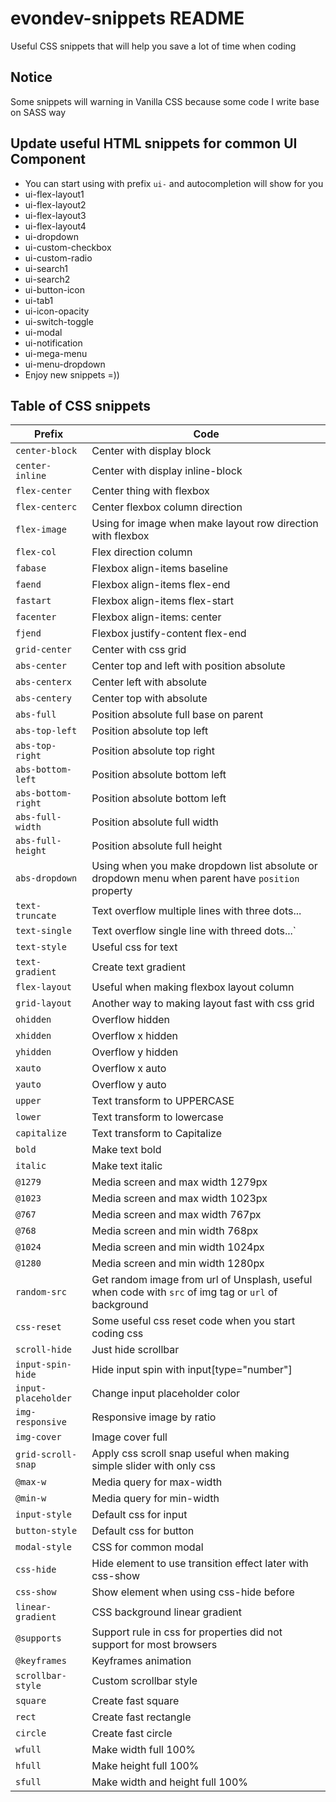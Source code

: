 # evondev-snippets README

Useful CSS snippets that will help you save a lot of time when coding

## Notice

Some snippets will warning in Vanilla CSS because some code I write base on SASS way

## Update useful HTML snippets for common UI Component

- You can start using with prefix `ui-` and autocompletion will show for you
- ui-flex-layout1
- ui-flex-layout2
- ui-flex-layout3
- ui-flex-layout4
- ui-dropdown
- ui-custom-checkbox
- ui-custom-radio
- ui-search1
- ui-search2
- ui-button-icon
- ui-tab1
- ui-icon-opacity
- ui-switch-toggle
- ui-modal
- ui-notification
- ui-mega-menu
- ui-menu-dropdown
- Enjoy new snippets =))

## Table of CSS snippets

| Prefix              | Code                                                                                                 |
| ------------------- | ---------------------------------------------------------------------------------------------------- |
| `center-block`      | Center with display block                                                                            |
| `center-inline`     | Center with display inline-block                                                                     |
| `flex-center`       | Center thing with flexbox                                                                            |
| `flex-centerc`      | Center flexbox column direction                                                                      |
| `flex-image`        | Using for image when make layout row direction with flexbox                                          |
| `flex-col`          | Flex direction column                                                                                |
| `fabase`            | Flexbox align-items baseline                                                                         |
| `faend`             | Flexbox align-items flex-end                                                                         |
| `fastart`           | Flexbox align-items flex-start                                                                       |
| `facenter`          | Flexbox align-items: center                                                                          |
| `fjend`             | Flexbox justify-content flex-end                                                                     |
| `grid-center`       | Center with css grid                                                                                 |
| `abs-center`        | Center top and left with position absolute                                                           |
| `abs-centerx`       | Center left with absolute                                                                            |
| `abs-centery`       | Center top with absolute                                                                             |
| `abs-full`          | Position absolute full base on parent                                                                |
| `abs-top-left`      | Position absolute top left                                                                           |
| `abs-top-right`     | Position absolute top right                                                                          |
| `abs-bottom-left`   | Position absolute bottom left                                                                        |
| `abs-bottom-right`  | Position absolute bottom left                                                                        |
| `abs-full-width`    | Position absolute full width                                                                         |
| `abs-full-height`   | Position absolute full height                                                                        |
| `abs-dropdown`      | Using when you make dropdown list absolute or dropdown menu when parent have `position` property     |
| `text-truncate`     | Text overflow multiple lines with three dots...                                                      |
| `text-single`       | Text overflow single line with threed dots...`                                                       |
| `text-style`        | Useful css for text                                                                                  |
| `text-gradient`     | Create text gradient                                                                                 |
| `flex-layout`       | Useful when making flexbox layout column                                                             |
| `grid-layout`       | Another way to making layout fast with css grid                                                      |
| `ohidden`           | Overflow hidden                                                                                      |
| `xhidden`           | Overflow x hidden                                                                                    |
| `yhidden`           | Overflow y hidden                                                                                    |
| `xauto`             | Overflow x auto                                                                                      |
| `yauto`             | Overflow y auto                                                                                      |
| `upper`             | Text transform to UPPERCASE                                                                          |
| `lower`             | Text transform to lowercase                                                                          |
| `capitalize`        | Text transform to Capitalize                                                                         |
| `bold`              | Make text bold                                                                                       |
| `italic`            | Make text italic                                                                                     |
| `@1279`             | Media screen and max width 1279px                                                                    |
| `@1023`             | Media screen and max width 1023px                                                                    |
| `@767`              | Media screen and max width 767px                                                                     |
| `@768`              | Media screen and min width 768px                                                                     |
| `@1024`             | Media screen and min width 1024px                                                                    |
| `@1280`             | Media screen and min width 1280px                                                                    |
| `random-src`        | Get random image from url of Unsplash, useful when code with `src` of img tag or `url` of background |
| `css-reset`         | Some useful css reset code when you start coding css                                                 |
| `scroll-hide`       | Just hide scrollbar                                                                                  |
| `input-spin-hide`   | Hide input spin with input[type="number"]                                                            |
| `input-placeholder` | Change input placeholder color                                                                       |
| `img-responsive`    | Responsive image by ratio                                                                            |
| `img-cover`         | Image cover full                                                                                     |
| `grid-scroll-snap`  | Apply css scroll snap useful when making simple slider with only css                                 |
| `@max-w`            | Media query for max-width                                                                            |
| `@min-w`            | Media query for min-width                                                                            |
| `input-style`       | Default css for input                                                                                |
| `button-style`      | Default css for button                                                                               |
| `modal-style`       | CSS for common modal                                                                                 |
| `css-hide`          | Hide element to use transition effect later with css-show                                            |
| `css-show`          | Show element when using css-hide before                                                              |
| `linear-gradient`   | CSS background linear gradient                                                                       |
| `@supports`         | Support rule in css for properties did not support for most browsers                                 |
| `@keyframes`        | Keyframes animation                                                                                  |
| `scrollbar-style`   | Custom scrollbar style                                                                               |
| `square`            | Create fast square                                                                                   |
| `rect`              | Create fast rectangle                                                                                |
| `circle`            | Create fast circle                                                                                   |
| `wfull`             | Make width full 100%                                                                                 |
| `hfull`             | Make height full 100%                                                                                |
| `sfull`             | Make width and height full 100%                                                                      |
